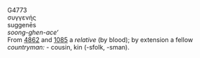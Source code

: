 <body>
  <p>G4773<br>  συγγενής  <br> suggenēs  <br><i>soong-ghen-ace‘ </i><br>From <a href="g4862.htm">4862</a> and <a href="g1085.htm">1085</a>  a <i>relative</i> (by blood); by extension a fellow <i>countryman:</i> - cousin, kin (-sfolk, -sman).<br></p>
 </body>